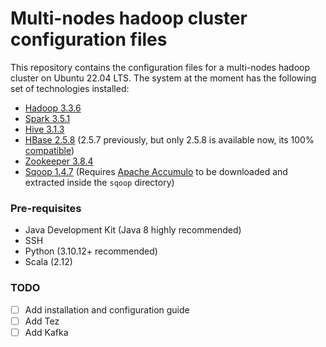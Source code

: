 # Multi-nodes hadoop cluster configuration files

This repository contains the configuration files for a multi-nodes hadoop cluster on Ubuntu 22.04 LTS. The system at the moment has the following set of technologies installed:

- [Hadoop 3.3.6](https://dlcdn.apache.org/hadoop/common/hadoop-3.3.6/)
- [Spark 3.5.1](https://dlcdn.apache.org/spark/spark-3.5.1/)
- [Hive 3.1.3](https://dlcdn.apache.org/hive/hive-3.1.3/)
- [HBase 2.5.8](https://dlcdn.apache.org/hbase/2.5.8/) (2.5.7 previously, but only 2.5.8 is available now, its 100% [compatible](https://downloads.apache.org/hbase/2.5.8/api_compare_2.5.7_to_2.5.8RC0.html))
- [Zookeeper 3.8.4](https://dlcdn.apache.org/zookeeper/zookeeper-3.8.4/)
- [Sqoop 1.4.7](https://archive.apache.org/dist/sqoop/1.4.7/) (Requires [Apache Accumulo](https://dlcdn.apache.org/accumulo/2.1.2/) to be downloaded and extracted inside the `sqoop` directory)

### Pre-requisites

- Java Development Kit (Java 8 highly recommended)
- SSH
- Python (3.10.12+ recommended)
- Scala (2.12)

### TODO

- [ ] Add installation and configuration guide
- [ ] Add Tez
- [ ] Add Kafka
